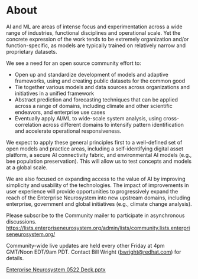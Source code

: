 # About
AI and ML are areas of intense focus and experimentation across a wide range of industries, functional disciplines and operational scale. Yet the concrete expression of the work tends to be extremely organization and/or function-specific, as models are typically trained on relatively narrow and proprietary datasets. 

We see a need for an open source community effort to:

* Open up and standardize development of models and adaptive frameworks, using and creating public datasets for the common good
* Tie together various models and data sources across organizations and initiatives in a unified framework
* Abstract prediction and forecasting techniques that can be applied across a range of domains, including climate and other scientific endeavors, and enterprise use cases
* Eventually apply AI/ML to wide-scale system analysis, using cross-correlation across different domains to intensify pattern identification and accelerate operational responsiveness.

We expect to apply these general principles first to a well-defined set of open models and practice areas, including a self-identifying digital asset platform, a secure AI connectivity fabric, and environmental AI models (e.g., bee population preservation). This will allow us to test concepts and models at a global scale. 

We are also focused on expanding access to the value of AI by improving simplicity and usability of the technologies. The impact of improvements in user experience will provide opportunities to progressively expand the reach of the Enterprise Neurosystem into new upstream domains, including enterprise, government and global initiatives (e.g., climate change analysis).

Please subscribe to the Community mailer to participate in asynchronous discussions. https://lists.enterpriseneurosystem.org/admin/lists/community.lists.enterpriseneurosystem.org/

Community-wide live updates are held every other Friday at 4pm GMT/Noon EDT/9am PDT. Contact Bill Wright (bwright@redhat.com) for details.

[Enterprise Neurosystem 0522 Deck.pptx](https://github.com/Enterprise-Neurosystem/Enterprise-Neurosystem/files/8719460/Enterprise.Neurosystem.0522.Deck.pptx)
